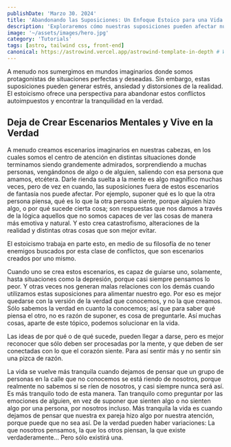 ```yaml
---
publishDate: 'Marzo 30. 2024'
title: 'Abandonando las Suposiciones: Un Enfoque Estoico para una Vida más Tranquila'
description: 'Exploraremos cómo nuestras suposiciones pueden afectar nuestra percepción de la realidad y nuestras relaciones con los demás. Descubriremos cómo el estoicismo nos invita a vivir en la verdad, dejando de lado las fantasías mentales que nos causan angustia. Aprenderemos a conectar nuestras ideas con nuestras emociones para una vida más plena y tranquila.'
image: '~/assets/images/hero.jpg'
category: 'Tutorials'
tags: [astro, tailwind css, front-end]
canonical: https://astrowind.vercel.app/astrowind-template-in-depth # When posting content to multiple platforms at the same time (such as this website and Medium) and want to specify the ultimate authority. Remove it to automatically generate canonical
---
```


A menudo nos sumergimos en mundos imaginarios donde somos protagonistas de situaciones perfectas y deseadas. Sin embargo, estas suposiciones pueden generar estrés, ansiedad y distorsiones de la realidad. El estoicismo ofrece una perspectiva para abandonar estos conflictos autoimpuestos y encontrar la tranquilidad en la verdad.

## Deja de Crear Escenarios Mentales y Vive en la Verdad

A menudo creamos escenarios imaginarios en nuestras cabezas, en los cuales somos el centro de atención en distintas situaciones donde terminamos siendo grandemente admirados, sorprendiendo a muchas personas, vengándonos de algo o de alguien, saliendo con esa persona que amamos, etcétera. Darle rienda suelta a la mente es algo magnífico muchas veces, pero de vez en cuando, las suposiciones fuera de estos escenarios de fantasía nos puede afectar. Por ejemplo, suponer qué es lo que la otra persona piensa, qué es lo que la otra persona siente, porque alguien hizo algo, o por qué sucede cierta cosa; son respuestas que nos damos a través de la lógica aquellos que no somos capaces de ver las cosas de manera más emotiva y natural. Y esto crea catastrofismo, alteraciones de la realidad y distintas otras cosas que son mejor evitar.

El estoicismo trabaja en parte esto, en medio de su filosofía de no tener enemigos buscados por esta clase de conflictos, que son escenarios creados por uno mismo.

Cuando uno se crea estos escenarios, es capaz de guiarse uno, solamente, hasta situaciones como la depresión, porque casi siempre pensamos lo peor. Y otras veces nos generan malas relaciones con los demás cuando utilizamos estas suposiciones para alimentar nuestro ego. Por eso es mejor quedarse con la versión de la verdad que conocemos, y no la que creamos. Sólo sabemos la verdad en cuanto la conocemos; así que para saber qué piensa el otro, no es razón de suponer, es cosa de preguntarle. Así muchas cosas, aparte de este tópico, podemos solucionar en la vida.

Las ideas de por qué o de qué sucede, pueden llegar a darse, pero es mejor reconocer que sólo deben ser procesadas por la mente, y que deben de ser conectadas con lo que el corazón siente. Para así sentir más y no sentir sin una pizca de razón.

La vida se vuelve más tranquila cuando dejamos de pensar que un grupo de personas en la calle que no conocemos se está riendo de nosotros, porque realmente no sabemos si se ríen de nosotros, y casi siempre nunca será así. Es más tranquilo todo de esta manera. Tan tranquilo como preguntar por las emociones de alguien, en vez de suponer que sienten algo o no sienten algo por una persona, por nosotros incluso. Más tranquila la vida es cuando dejamos de pensar que nuestra ex pareja hizo algo por nuestra atención, porque puede que no sea así. De la verdad pueden haber variaciones: La que nosotros pensamos, la que los otros piensan, la que existe verdaderamente... Pero sólo existirá una.
